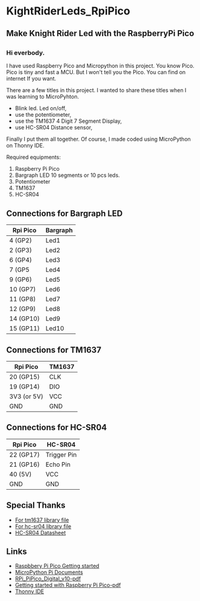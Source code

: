 # KightRiderLeds_RpiPico
<h2>Make Knight Rider Led with the RaspberryPi Pico<h2>


<h3>Hi everbody.</h3> 

I have used Raspberry Pico and Micropython in this project. 
You know Pico. Pico is tiny and fast a MCU. But I won't tell you the Pico. You can find on internet If you want.

There are a few titles in this project. I wanted to share these titles when I was learning to MicroPyhton.

- Blink led. Led on/off,
- use the potentiometer,
- use the TM1637 4 Digit 7 Segment Display,
- use HC-SR04 Distance sensor,

Finally I put them all together. Of course, I made coded using MicroPython on Thonny IDE.

Required equipments:
1. Raspberry Pi Pico
2. Bargraph LED 10 segments or 10 pcs leds.
3. Potentiometer
4. TM1637
5. HC-SR04 

## Connections for Bargraph LED

Rpi Pico    | Bargraph
----------- | -----------
4 (GP2)     | Led1
2 (GP3)     | Led2
6 (GP4)     | Led3
7 (GP5      | Led4
9 (GP6)     | Led5
10 (GP7)    | Led6
11 (GP8)    | Led7
12 (GP9)    | Led8
14 (GP10)   | Led9
15 (GP11)   | Led10
  
  
## Connections for TM1637

Rpi Pico     | TM1637
------------ | ---------------
20 (GP15)    | CLK
19 (GP14)    | DIO
3V3 (or 5V)  | VCC
GND          | GND
  
## Connections for HC-SR04

Rpi Pico    | HC-SR04
----------- | ---------------
22 (GP17)   | Trigger Pin
21 (GP16)   | Echo Pin
40  (5V)    | VCC
GND         | GND

## Special Thanks
* [For tm1637 library file](https://github.com/mcauser/micropython-tm1637)
* [For hc-sr04 library file](https://github.com/rsc1975/micropython-hcsr04)
* [HC-SR04 Datasheet](https://www.mpja.com/download/hc-sr04_ultrasonic_module_user_guidejohn.pdf)
  
 ## Links

* [Raspbbery Pi Pico Getting started](https://projects.raspberrypi.org/en/projects/getting-started-with-the-pico)
* [MicroPython Pi Documents](https://docs.micropython.org/en/latest/rp2/quickref.html)
* [RPi_PiPico_Digital_v10-pdf](https://hackspace.raspberrypi.com/books/micropython-pico/)
* [Getting started with Raspberry Pi Pico-pdf](https://datasheets.raspberrypi.com/pico/getting-started-with-pico.pdf)
* [Thonny IDE](https://thonny.org)
